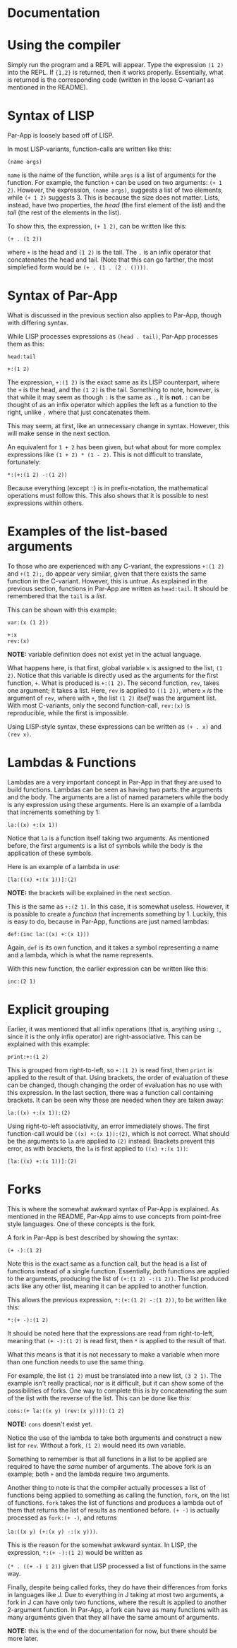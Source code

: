Documentation
====

# Using the compiler

Simply run the program and a REPL will appear.  Type the expression `(1 2)` into the REPL.  If `{1,2}` is returned, then it works properly.  Essentially, what is returned is the corresponding code (written in the loose C-variant as mentioned in the README).

# Syntax of LISP

Par-App is loosely based off of LISP.

In most LISP-variants, function-calls are written like this:

```
(name args)
```

`name` is the name of the function, while `args` is a list of arguments for the function.  For example, the function `+` can be used on two arguments: `(+ 1 2)`.  However, the expression, `(name args)`, suggests a list of two elements, while `(+ 1 2)` suggests 3.  This is because the size does not matter.  Lists, instead, have two properties, the *head*  (the first element of the list) and the *tail* (the rest of the elements in the list).

To show this, the expression, `(+ 1 2)`, can be written like this:

```
(+ . (1 2))
```

where `+` is the head and `(1 2)` is the tail.  The `.` is an infix operator that concatenates the head and tail.  (Note that this can go farther, the most simplefied form would be `(+ . (1 . (2 . ())))`.

# Syntax of Par-App

What is discussed in the previous section also applies to Par-App, though with differing syntax.

While LISP processes expressions as `(head . tail)`, Par-App processes them as this:

```
head:tail

+:(1 2)
```

The expression, `+:(1 2)` is the exact same as its LISP counterpart, where the `+` is the head, and the `(1 2)` is the tail.  Something to note, however, is that while it may seem as though `:` is the same as `.`, it is **not**.  `:` can be thought of as an infix operator which applies the left as a function to the right, unlike `.` where that just concatenates them.

This may seem, at first, like an unnecessary change in syntax.  However, this will make sense in the next section.

An equivalent for `1 + 2` has been given, but what about for more complex expressions like `(1 + 2) * (1 - 2)`.  This is not difficult to translate, fortunately:

```
*:(+:(1 2) -:(1 2))
```

Because everything (except `:`) is in prefix-notation, the mathematical operations must follow this.  This also shows that it is possible to nest expressions within others.

# Examples of the list-based arguments

To those who are experienced with any C-variant, the expressions `+:(1 2)` and `+(1 2);`, do appear very similar, given that there exists the same function in the C-variant.  However, this is untrue.  As explained in the previous section, functions in Par-App are written as `head:tail`.  It should be remembered that the `tail` is a *list*.

This can be shown with this example:

```
var:(x (1 2))

+:x
rev:(x)
```
**NOTE:** variable definition does not exist yet in the actual language.

What happens here, is that first, global variable `x` is assigned to the list, `(1 2)`.  Notice that this variable is directly used as the arguments for the first function, `+`.  What is produced is `+:(1 2)`.  The second function, `rev`, takes one argument; it takes a list.  Here, `rev` is applied to `((1 2))`, where `x` *is* the argument of `rev`, where with `+`, the list `(1 2)` *itself* was the argument list.  With most C-variants, only the second function-call, `rev:(x)` is reproducible, while the first is impossible.

Using LISP-style syntax, these expressions can be written as `(+ . x)` and `(rev x)`.

# Lambdas & Functions

Lambdas are a very important concept in Par-App in that they are used to build functions.  Lambdas can be seen as having two parts: the arguments and the body.  The arguments are a list of named parameters while the body is any expression using these arguments.  Here is an example of a lambda that increments something by 1:

```
la:((x) +:(x 1))
```

Notice that `la` is a function itself taking two arguments.  As mentioned before, the first arguments is a list of symbols while the body is the application of these symbols.

Here is an example of a lambda in use:

```
[la:((x) +:(x 1))]:(2)
```
**NOTE:** the brackets will be explained in the next section.

This is the same as `+:(2 1)`.  In this case, it is somewhat useless.  However, it is possible to create a *function* that increments something by 1.  Luckily, this is easy to do, because in Par-App, functions are just named lambdas:

```
def:(inc la:((x) +:(x 1)))
```

Again, `def` is its own function, and it takes a symbol representing a name and a lambda, which is what the name represents.

With this new function, the earlier expression can be written like this:

```
inc:(2 1)
```

# Explicit grouping

Earlier, it was mentioned that all infix operations (that is, anything using `:`, since it is the only infix operator) are right-associative.  This can be explained with this example:

```
print:+:(1 2)
```

This is grouped from right-to-left, so `+:(1 2)` is read first, then `print` is applied to the result of that.  Using brackets, the order of evaluation of these can be changed, though changing the order of evaluation has no use with this expression.  In the last section, there was a function call containing brackets.  It can be seen why these are needed when they are taken away:

```
la:((x) +:(x 1)):(2)
```

Using right-to-left associativity, an error immediately shows.  The first function-call would be `((x) +:(x 1)):(2)`, which is not correct.  What should be the arguments to `la` are applied to `(2)` instead.  Brackets prevent this error, as with brackets, the `la` is first applied to `((x) +:(x 1))`:

```
[la:((x) +:(x 1))]:(2)
```

# Forks

This is where the somewhat awkward syntax of Par-App is explained.  As mentioned in the README, Par-App aims to use concepts from point-free style languages.  One of these concepts is the fork.

A fork in Par-App is best described by showing the syntax:

```
(+ -):(1 2)
```

Note this is the exact same as a function call, but the head is a list of functions instead of a single function.  Essentially, *both* functions are applied to the arguments, producing the list of `(+:(1 2) -:(1 2))`.  The list produced acts like any other list, meaning it can be applied to another function.

This allows the previous expression, `*:(+:(1 2) -:(1 2))`, to be written like this:

```
*:(+ -):(1 2)
```

It should be noted here that the expressions are read from right-to-left, meaning that `(+ -):(1 2)` is read first, then `*` is applied to the result of that.

What this means is that it is not necessary to make a variable when more than one function needs to use the same thing.

For example, the list `(1 2)` must be translated into a new list, `(3 2 1)`.
The example isn't really practical, nor is it difficult, but it can show some of the possibilities of forks.  One way to complete this is by concatenating the sum of the list with the reverse of the list.  This can be done like this:

```
cons:(+ la:((x y) (rev:(x y)))):(1 2)
```
**NOTE:** `cons` doesn't exist yet.

Notice the use of the lambda to take both arguments and construct a new list for `rev`.  Without a fork, `(1 2)` would need its own variable.

Something to remember is that all functions in a list to be applied are required to have the *same* number of arguments.  The above fork is an example; both `+` and the lambda require two arguments.

Another thing to note is that the compiler actually processes a list of functions being applied to something as calling the function, `fork`, on the list of functions.  `fork` takes the list of functions and produces a lambda out of them that returns the list of results as mentioned before.  `(+ -)` is actually processed as `fork:(+ -)`, and returns 

`la:((x y) (+:(x y) -:(x y)))`.

This is the reason for the somewhat awkward syntax.  In LISP, the expression, `*:(+ -):(1 2)` would be written as 

`(* . ((+ -) 1 2))` given that LISP processed a list of functions in the same way.

Finally, despite being called forks, they do have their differences from forks in languages like J.  Due to everything in J taking at most two arguments, a fork in J can have only two functions, where the result is applied to another 2-argument function.  In Par-App, a fork can have as many functions with as many arguments given that they all have the same amount of arguments.

**NOTE:** this is the end of the documentation for now, but there should be more later.
